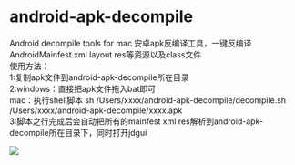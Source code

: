 # android-apk-decompile
Android decompile tools for mac
安卓apk反编译工具，一键反编译AndroidMainfest.xml layout res等资源以及class文件  
使用方法：  
1:复制apk文件到android-apk-decompile所在目录  
2:windows：直接把apk文件拖入bat即可  
  mac：执行shell脚本 sh /Users/xxxx/android-apk-decompile/decompile.sh /Users/xxxx/android-apk-decompile/xxxx.apk   
3:脚本之行完成后会自动把所有的mainfest xml res解析到android-apk-decompile所在目录下，同时打开jdgui

![](https://raw.githubusercontent.com/JavaNoober/android-apk-decompile/master/decompile.gif)
